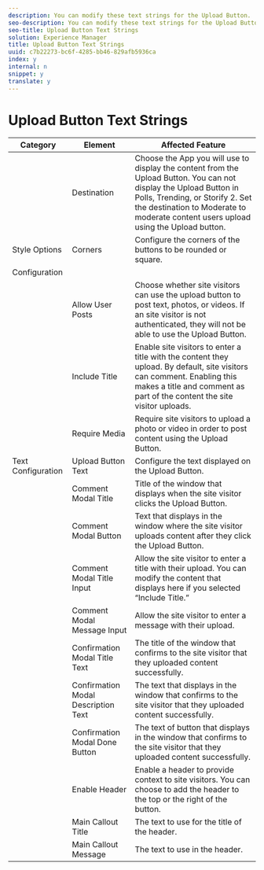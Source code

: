 ```yaml
---
description: You can modify these text strings for the Upload Button.
seo-description: You can modify these text strings for the Upload Button.
seo-title: Upload Button Text Strings
solution: Experience Manager
title: Upload Button Text Strings
uuid: c7b22273-bc6f-4285-bb46-829afb5936ca
index: y
internal: n
snippet: y
translate: y
---
```


# Upload Button Text Strings


<a id="section_zwm_d5m_nz"></a>


|  Category | Element | Affected Feature |
|---|---|---|
|  | Destination | Choose the App you will use to display the content from the Upload Button. You can not display the Upload Button in Polls, Trending, or Storify 2. Set the destination to Moderate to moderate content users upload using the Upload button. |
|  Style Options | Corners | Configure the corners of the buttons to be rounded or square. |
|  Configuration | | |
|  | Allow User Posts | Choose whether site visitors can use the upload button to post text, photos, or videos. If an site visitor is not authenticated, they will not be able to use the Upload Button. |
|  | Include Title | Enable site visitors to enter a title with the content they upload. By default, site visitors can comment. Enabling this makes a title and comment as part of the content the site visitor uploads. |
|  | Require Media | Require site visitors to upload a photo or video in order to post content using the Upload Button. |
|  Text Configuration | Upload Button Text | Configure the text displayed on the Upload Button. |
|  | Comment Modal Title | Title of the window that displays when the site visitor clicks the Upload Button. |
|  | Comment Modal Button | Text that displays in the window where the site visitor uploads content after they click the Upload Button. |
|  | Comment Modal Title Input | Allow the site visitor to enter a title with their upload. You can modify the content that displays here if you selected “Include Title.” |
|  | Comment Modal Message Input | Allow the site visitor to enter a message with their upload. |
|  | Confirmation Modal Title Text | The title of the window that confirms to the site visitor that they uploaded content successfully. |
|  | Confirmation Modal Description Text | The text that displays in the window that confirms to the site visitor that they uploaded content successfully. |
|  | Confirmation Modal Done Button | The text of button that displays in the window that confirms to the site visitor that they uploaded content successfully. |
|  | Enable Header | Enable a header to provide context to site visitors. You can choose to add the header to the top or the right of the button. |
|  | Main Callout Title | The text to use for the title of the header. |
|  | Main Callout Message | The text to use in the header. |

